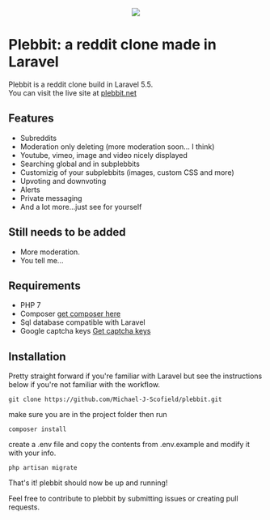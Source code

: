<p align="center">
<img src="http://i.imgur.com/tHNVDSX.png">
</p>

# Plebbit: a reddit clone made in Laravel

Plebbit is a reddit clone build in Laravel 5.5. <br>
You can visit the live site at [plebbit.net](https://plebbit.net)

## Features
- Subreddits
- Moderation only deleting (more moderation soon... I think)
- Youtube, vimeo, image and video nicely displayed
- Searching global and in subplebbits
- Customizig of your subplebbits (images, custom CSS and more)
- Upvoting and downvoting
- Alerts
- Private messaging
- And a lot more...just see for yourself

## Still needs to be added
- More moderation.
- You tell me...

## Requirements
- PHP 7
- Composer [get composer here](http://getcomposer.org)
- Sql database compatible with Laravel
- Google captcha keys [Get captcha keys](https://www.google.com/recaptcha/intro/invisible.html)

## Installation
Pretty straight forward if you're familiar with Laravel but see the instructions below if you're not familiar with the workflow.

```
git clone https://github.com/Michael-J-Scofield/plebbit.git
```
make sure you are in the project folder then run
```
composer install
```
create a .env file and copy the contents from .env.example and modify it with your info.
```
php artisan migrate
```
That's it! plebbit should now be up and running!

Feel free to contribute to plebbit by submitting issues or creating pull requests.
